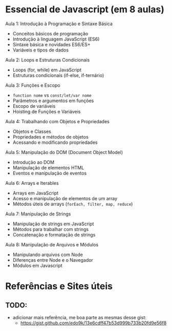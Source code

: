 # Essencial de Javascript (em 8 aulas)

Aula 1: Introdução à Programação e Sintaxe Básica
- Conceitos básicos de programação
- Introdução à linguagem JavaScript (ES6) 
- Sintaxe básica e novidades ES6/ES+
- Variáveis e tipos de dados

Aula 2: Loops e Estruturas Condicionais
- Loops (for, while) em JavaScript
- Estruturas condicionais (if-else, if-ternário)

Aula 3: Funções e Escopo
- `function nome` vs `const/let/var nome`
- Parâmetros e argumentos em funções
- Escopo de variáveis
- Hoisting de Funções e Variáveis

Aula 4: Trabalhando com Objetos e Propriedades
- Objetos e Classes
- Propriedades e métodos de objetos
- Acessando e modificando propriedades

Aula 5: Manipulação do DOM (Document Object Model)
- Introdução ao DOM
- Manipulação de elementos HTML
- Eventos e manipulação de eventos

Aula 6: Arrays e Iterables
- Arrays em JavaScript
- Acesso e manipulação de elementos de um array
- Métodos úteis de arrays (`forEach, filter, map, reduce`) 

Aula 7: Manipulação de Strings
- Manipulação de strings em JavaScript
- Métodos para trabalhar com strings
- Concatenação e formatação de strings

Aula 8: Manipulação de Arquivos e Módulos
- Manipulando arquivos com Node
- Diferenças entre Node e o Navegador
- Módulos em Javascript


# Referências e Sites úteis

## TODO: 
- adicionar mais referência, me boa parte as mesmas desse gist:
  - https://gist.github.com/edo9k/13e6cdff47b53d999b733b20fd9e56f8

